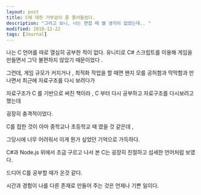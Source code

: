 ```yaml
---
layout: post
title: C에 대한 거부감이 좀 줄어들었다.
description: "그러고 보니, 나는 면접 때 별 생각이 없었는데.. "
modified: 2018-12-22
tags: [Journal]
---
```


나는 C 언어를 따로 열심히 공부한 적이 없다. 유니티로 C# 스크립트를 이용해 게임을 만들면서 그닥 불편하지 않았기 때문이었다 .

그런데, 게임 규모가 커지거나 , 최적화 작업을 할 때면 왠지 모를 공허함과 막막함과 만나면서 최근에 자료구조를 다시 보려다가 

자료구조가 C 를 기반으로 써진 책이라 , C 부터 다시 공부하고 자료구조를 다시보려고 했는데 

굉장히 충격적이었다. 

C를 접한 것이 아마 중학교나 초등학교 때 였을 것 같은데 ,

그당시에 너무 어려워서 이게 뭔가 싶었던 기억으로 가득하다.

C#과 Node.js 위에서 조금 구르고 나서 본 C는 굉장히 친절하고 섬세한 언어처럼 보였다.

드디어 C를 공부할 때가 온것 같다. 

시간과 경험이 나를 다른 존재로 만들어 주는 것은 언제나 기쁜 일이다. 